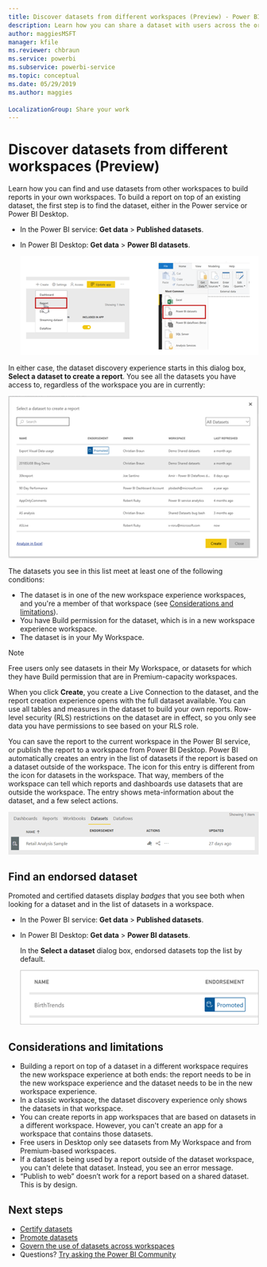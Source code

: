 ```yaml
---
title: Discover datasets from different workspaces (Preview) - Power BI
description: Learn how you can share a dataset with users across the organization. Then they can build reports based on your dataset in their own workspaces.
author: maggiesMSFT
manager: kfile
ms.reviewer: chbraun
ms.service: powerbi
ms.subservice: powerbi-service
ms.topic: conceptual
ms.date: 05/29/2019
ms.author: maggies

LocalizationGroup: Share your work
---
```

# Discover datasets from different workspaces (Preview)

Learn how you can find and use datasets from other workspaces to build reports in your own workspaces. To build a report on top of an existing dataset, the first step is to find the dataset, either in the Power service or Power BI Desktop.

- In the Power BI service: **Get data** > **Published datasets**.
- In Power BI Desktop: **Get data** > **Power BI datasets**.

    ![Connect to an existing dataset](media/service-datasets-across-workspaces/power-bi-connect-dataset.png)
   
In either case, the dataset discovery experience starts in this dialog box, **Select a dataset to create a report**. You see all the datasets you have access to, regardless of the workspace you are in currently:

![Select a dataset](media/service-datasets-across-workspaces/power-bi-select-dataset.png)

The datasets you see in this list meet at least one of the following conditions:

- The dataset is in one of the new workspace experience workspaces, and you're a member of that workspace (see [Considerations and limitations](#considerations-and-limitations)).
- You have Build permission for the dataset, which is in a new workspace experience workspace.
- The dataset is in your My Workspace.

> [!NOTE]
> Free users only see datasets in their My Workspace, or datasets for which they have Build permission that are in Premium-capacity workspaces.

When you click **Create**, you create a Live Connection to the dataset, and the report creation experience opens with the full dataset available. You can use all tables and measures in the dataset to build your own reports. Row-level security (RLS) restrictions on the dataset are in effect, so you only see data you have permissions to see based on your RLS role.

You can save the report to the current workspace in the Power BI service, or publish the report to a workspace from Power BI Desktop. Power BI automatically creates an entry in the list of datasets if the report is based on a dataset outside of the workspace. The icon for this entry is different from the icon for datasets in the workspace. That way, members of the workspace can tell which reports and dashboards use datasets that are outside the workspace. The entry shows meta-information about the dataset, and a few select actions.

![Dataset actions](media/service-datasets-across-workspaces/power-bi-dataset-actions.png)

## Find an endorsed dataset

Promoted and certified datasets display *badges* that you see both when looking for a dataset and in the list of datasets in a workspace. 

- In the Power BI service: **Get data** > **Published datasets**.
- In Power BI Desktop: **Get data** > **Power BI datasets**.

    In the **Select a dataset** dialog box, endorsed datasets top the list by default. 

    ![Promoted dataset](media/service-datasets-certify-promote/power-bi-dataset-promoted.png)

## Considerations and limitations

- Building a report on top of a dataset in a different workspace requires the new workspace experience at both ends: the report needs to be in the new workspace experience and the dataset needs to be in the new workspace experience.
- In a classic workspace, the dataset discovery experience only shows the datasets in that workspace.
- You can create reports in app workspaces that are based on datasets in a different workspace. However, you can't create an app for a workspace that contains those datasets.
- Free users in Desktop only see datasets from My Workspace and from Premium-based workspaces.
- If a dataset is being used by a report outside of the dataset workspace, you can't delete that dataset. Instead, you see an error message.
- “Publish to web” doesn’t work for a report based on a shared dataset. This is by design.

## Next steps

- [Certify datasets](service-datasets-certify.md)
- [Promote datasets](service-datasets-promote.md)
- [Govern the use of datasets across workspaces](service-datasets-admin-across-workspaces.md)
- Questions? [Try asking the Power BI Community](http://community.powerbi.com/)
